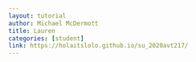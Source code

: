 ```yaml
---
layout: tutorial
author: Michael McDermott
title: Lauren
categories: [student]
link: https://holaitslolo.github.io/su_2020avt217/
---
```

